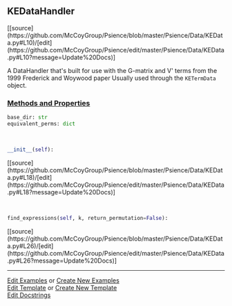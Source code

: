 ## <a id="Psience.Data.KEData.KEDataHandler">KEDataHandler</a> 
<div class="docs-source-link" markdown="1">
[[source](https://github.com/McCoyGroup/Psience/blob/master/Psience/Data/KEData.py#L10)/[edit](https://github.com/McCoyGroup/Psience/edit/master/Psience/Data/KEData.py#L10?message=Update%20Docs)]
</div>

A DataHandler that's built for use with the G-matrix and V' terms
from the 1999 Frederick and Woywood paper
Usually used through the `KETermData` object.



<div class="collapsible-section">
 <div class="collapsible-section collapsible-section-header" markdown="1">
 
### <a class="collapse-link" data-toggle="collapse" href="#methods">Methods and Properties</a> <a class="float-right" data-toggle="collapse" href="#methods"><i class="fa fa-chevron-down"></i></a>

 </div>
 <div class="collapsible-section collapsible-section-body collapse" id="methods" markdown="1">

```python
base_dir: str
equivalent_perms: dict
```
<a id="Psience.Data.KEData.KEDataHandler.__init__" class="docs-object-method">&nbsp;</a> 
```python
__init__(self): 
```
<div class="docs-source-link" markdown="1">
[[source](https://github.com/McCoyGroup/Psience/blob/master/Psience/Data/KEData.py#L18)/[edit](https://github.com/McCoyGroup/Psience/edit/master/Psience/Data/KEData.py#L18?message=Update%20Docs)]
</div>

<a id="Psience.Data.KEData.KEDataHandler.find_expressions" class="docs-object-method">&nbsp;</a> 
```python
find_expressions(self, k, return_permutation=False): 
```
<div class="docs-source-link" markdown="1">
[[source](https://github.com/McCoyGroup/Psience/blob/master/Psience/Data/KEData.py#L26)/[edit](https://github.com/McCoyGroup/Psience/edit/master/Psience/Data/KEData.py#L26?message=Update%20Docs)]
</div>

 </div>
</div>




___

[Edit Examples](https://github.com/McCoyGroup/Psience/edit/gh-pages/ci/examples/Psience/Data/KEData/KEDataHandler.md) or 
[Create New Examples](https://github.com/McCoyGroup/Psience/new/gh-pages/?filename=ci/examples/Psience/Data/KEData/KEDataHandler.md) <br/>
[Edit Template](https://github.com/McCoyGroup/Psience/edit/gh-pages/ci/docs/Psience/Data/KEData/KEDataHandler.md) or 
[Create New Template](https://github.com/McCoyGroup/Psience/new/gh-pages/?filename=ci/docs/templates/Psience/Data/KEData/KEDataHandler.md) <br/>
[Edit Docstrings](https://github.com/McCoyGroup/Psience/edit/master/Psience/Data/KEData.py#L10?message=Update%20Docs)
